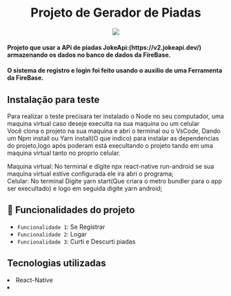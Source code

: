 <h1 align="center"> Projeto de Gerador de Piadas</h1>
<p align="center">
<img src="http://img.shields.io/static/v1?label=STATUS&message=%20CONCLUIDO&color=GREEN&style=for-the-badge"/>
</p>

<h4> Projeto que usar a APi de piadas JokeApi:(https://v2.jokeapi.dev/) armazenando os dados no banco de dados da FireBase.</h4>
<h4> O sistema de registro e login foi feito usando o auxilio de uma Ferramenta da FireBase.</h4>

<h2>Instalação para teste</h2>
<P> Para realizar o teste precisara ter instalado o Node no seu computador, uma maquina virtual caso deseje execulta na sua maquina ou um celular</br>
  Você clona o projeto na sua maquina e abri o terminal ou o VsCode,
  Dando um Npm install ou Yarn install(O que indico) para instalar as dependencias do projeto,logo após poderam está 
  execultando o projeto tando em uma maquina virtual tanto no proprio celular.
</p>
<p>
  Maquina virtual: No terminal e digite npx react-native run-android se sua maquina virtual estive configurada ele ira abri o programa;</br>
  Celular: No terminal Digite yarn start(Que criara o metro bundler para o app ser execultado) e logo em seguida digite yarn android;
</p>

## :hammer: Funcionalidades do projeto

- `Funcionalidade 1`: Se Registrar
- `Funcionalidade 2`: Logar
- `Funcionalidade 3`: Curti e Descurti piadas 

<h2>Tecnologias utilizadas</h2>
<li>React-Native<li>
